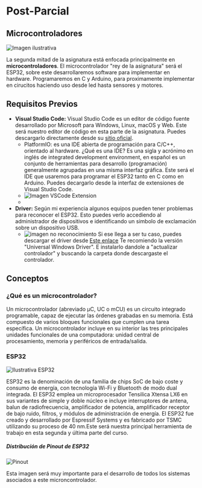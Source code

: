 # Post-Parcial 

## Microcontroladores

![Imagen ilustrativa](https://blogs.masterhacks.net/wp-content/uploads/2018/10/masterhacks_chips_espias_supermicro.png)

La segunda mitad de la asignatura está enfocada principalmente en **microcontroladores**. El microcontrolador "rey de la asignatura" será el ESP32, sobre este desarrollaremos software para implementar en hardware. Programaremos en C y Arduino, para proximamente implementar en cirucitos haciendo uso desde led hasta sensores y motores.

## Requisitos Previos

- **Visual Studio Code:** Visual Studio Code es un editor de código fuente desarrollado por Microsoft para Windows, Linux, macOS y Web. Este será nuestro editor de código en esta parte de la asignatura. Puedes descargarlo directamente desde su [sitio oficial](https://code.visualstudio.com/download).
    - PlatformIO: es una IDE abierta de programación para C/C++, orientado al hardware. ¿Qué es una IDE? Es una sigla y acrónimo en inglés de integrated development environment, en español es un conjunto de herramientas para desarrollo (programación) generalmente agrupadas en una misma interfaz gráfica. Este será el IDE que usaremos para programar el ESP32 tanto en C como en Arduino. Puedes decargarlo desde la interfaz de extensiones de Visual Studio Code. 
    - ![Imagen VSCode Extension](https://i.ytimg.com/vi/JG-2fLCjy6s/maxresdefault.jpg?sqp=-oaymwEmCIAKENAF8quKqQMa8AEB-AH-CYAC0AWKAgwIABABGGUgZShlMA8=&rs=AOn4CLBKRnc_vetOtNj1sgzrLO4ieTOnSA)
    - 
- **Driver:** Según mi experiencia algunos equipos pueden tener problemas para reconocer el ESP32. Esto puedes verlo accediendo al administrador de dispositivos e identificando un simbolo de exclamación sobre un dispositivo USB.
  - ![imagen no reconocimiento](https://images.imyfone.com/imyfonees/assets/article/recover-pc-data/update-usb-drive.jpg)
Si ese llega a ser tu caso, puedes descargar el driver desde [Este enlace](https://www.silabs.com/developers/usb-to-uart-bridge-vcp-drivers?tab=downloads) Te recomiendo la versión "Universal Windows Driver". E instalarlo dandole a "actualizar controlador" y buscando la carpeta donde descargaste el controlador.

## Conceptos 

### ¿Qué es un microcontrolador?

Un microcontrolador (abreviado µC, UC o mCU) es un circuito integrado programable, capaz de ejecutar las órdenes grabadas en su memoria. Está compuesto de varios bloques funcionales que cumplen una tarea específica. Un microcontrolador incluye en su interior las tres principales unidades funcionales de una computadora: unidad central de procesamiento, memoria y periféricos de entrada/salida.


### ESP32

![Ilustrativa ESP32](https://www.electronicajapon.com/catalog/images/ESP32.png)

ESP32 es la denominación de una familia de chips SoC de bajo coste y consumo de energía, con tecnología Wi-Fi y Bluetooth de modo dual integrada. El ESP32 emplea un microprocesador Tensilica Xtensa LX6 en sus variantes de simple y doble núcleo e incluye interruptores de antena, balun de radiofrecuencia, amplificador de potencia, amplificador receptor de bajo ruido, filtros, y módulos de administración de energía. El ESP32 fue creado y desarrollado por Espressif Systems y es fabricado por TSMC utilizando su proceso de 40 nm.Este será nuestra principal herramienta de trabajo en esta segunda y última parte del curso.

##### Distribución de Pinout de ESP32
![Pinout](https://docs.espressif.com/projects/esp-idf/en/stable/esp32/_images/esp32-devkitC-v4-pinout.png)

Esta imagen será muy importante para el desarrollo de todos los sistemas asociados a este microncontrolador. 
